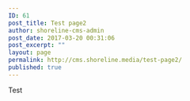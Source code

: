 ```yaml
---
ID: 61
post_title: Test page2
author: shoreline-cms-admin
post_date: 2017-03-20 00:31:06
post_excerpt: ""
layout: page
permalink: http://cms.shoreline.media/test-page2/
published: true
---
```

Test
